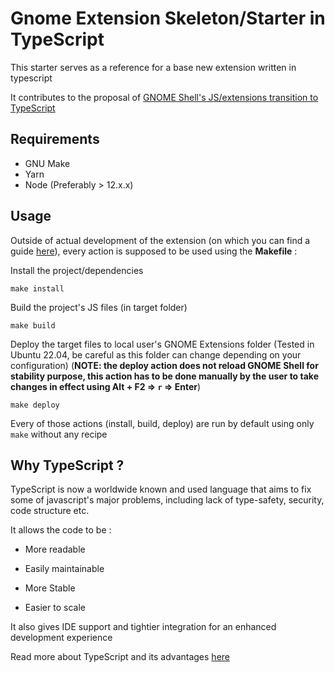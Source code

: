 # Gnome Extension Skeleton/Starter in TypeScript

This starter serves as a reference for a base new extension written in typescript

It contributes to the proposal of [GNOME Shell's JS/extensions transition to TypeScript](https://discourse.gnome.org/t/proposal-transition-gnome-shell-js-extensions-to-typescript-guide-for-extensions-today/4270)

## Requirements

- GNU Make
- Yarn
- Node (Preferably > 12.x.x)

## Usage

Outside of actual development of the extension (on which you can find a guide [here](https://gjs.guide/extensions/development/creating.html#a-working-extension)), every action is supposed to be used using the **Makefile** :

Install the project/dependencies
```
make install
```

Build the project's JS files (in target folder)
```
make build
```

Deploy the target files to local user's GNOME Extensions folder (Tested in Ubuntu 22.04, be careful as this folder can change depending on your configuration)
(**NOTE: the deploy action does not reload GNOME Shell for stability purpose, this action has to be done manually by the user to take changes in effect using Alt + F2 => `r` => Enter**)
```
make deploy
```

Every of those actions (install, build, deploy) are run by default using only `make` without any recipe

## Why TypeScript ?

TypeScript is now a worldwide known and used language that aims to fix some of javascript's major problems, including lack of type-safety, security, code structure etc.

It allows the code to be :

- More readable

- Easily maintainable 

- More Stable

- Easier to scale

It also gives IDE support and tightier integration for an enhanced development experience

Read more about TypeScript and its advantages [here](https://www.typescriptlang.org/)



